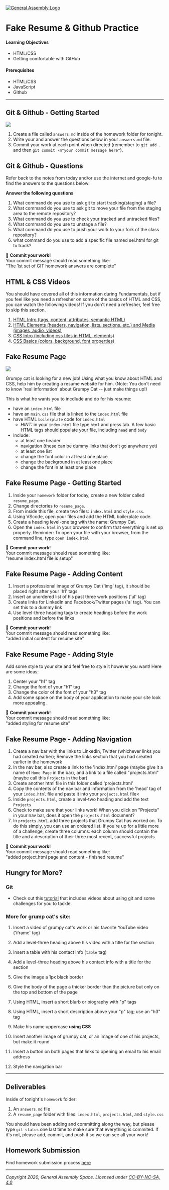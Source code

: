 [![General Assembly Logo](https://camo.githubusercontent.com/1a91b05b8f4d44b5bbfb83abac2b0996d8e26c92/687474703a2f2f692e696d6775722e636f6d2f6b6538555354712e706e67)](https://generalassemb.ly/education/web-development-immersive)

# Fake Resume & Github Practice

#### Learning Objectives

- HTML/CSS
- Getting comfortable with GitHub

#### Prerequisites

- HTML/CSS
- JavaScript
- Github

---

## Git & Github - Getting Started

![](https://s-media-cache-ak0.pinimg.com/originals/2d/8e/e8/2d8ee815146390d567706f2c7b5c2916.gif)

1. Create a file called `answers.md` inside of the homework folder for tonight.
1. Write your and answer the questions below in your `answers.md` file.
1. Commit your work at each point when directed (remember to `git add .` and then `git commit -m"your commit message here"`).

## Git & Github - Questions

Refer back to the notes from today and/or use the internet and google-fu to find the answers to the questions below:

**Answer the following questions**


1. What command do you use to ask git to start tracking(staging) a file?
1. What command do you use to ask git to move your file from the staging area to the remote repository?
1. What command do you use to check your tracked and untracked files?
1. What command do you use to unstage a file?
1. What command do you use to push your work to your fork of the class repository?
1. what command do you use to add a specific file named sei.html for git to track? 

:red_circle: **Commit your work!** <br>
Your commit message should read something like: <br>
"The 1st set of GIT homework answers are complete"

## HTML & CSS Videos

You should have covered all of this information during Fundamentals, but if you feel like you need a refresher on some of the basics of HTML and CSS, you can watch the following videos! If you don't need a refresher, feel free to skip this section.

1. [HTML Intro (tags, content, attributes, semantic HTML)](https://www.youtube.com/watch?v=DxhXFpsN5I4&index=1&list=PLdnONIhPScST0Vy4LrIZiYKpFNoxgyH7J)
1. [HTML Elements (headers, navigation, lists, sections, etc.) and Media (images, audio, videos)](https://www.youtube.com/watch?v=KhbnrDhWDdE&index=2&list=PLdnONIhPScST0Vy4LrIZiYKpFNoxgyH7J)
1. [CSS Intro (including css files in HTML, elements)](https://www.youtube.com/watch?v=xWiT2TWCFjc&index=3&list=PLdnONIhPScST0Vy4LrIZiYKpFNoxgyH7J)
1. [CSS Basics (colors, background, font properties)](https://www.youtube.com/watch?v=UMMHsQPmfug&index=4&list=PLdnONIhPScST0Vy4LrIZiYKpFNoxgyH7J)

## Fake Resume Page

![](https://imgur.com/gpMfn6n.png)

Grumpy cat is looking for a new job! Using what you know about HTML and CSS, help him by creating a resume website for him. (Note: You don't need to know 'real information' about Grumpy Cat -- just make things up!)

This is what he wants you to incdlude and do for his resume:

- have an `index.html` file
- have an `main.css` file that is linked to the `index.html` file
- have HTML `boilerplate` code for `index.html`
  - _HINT:_ in your `index.html` file type `html` and press tab. A few basic HTML tags should populate your file, including `head` and `body`
- Include:
  - at least one header
  - navigation (these can be dummy links that don't go anywhere yet)
  - at least one list
  - change the font color in at least one place
  - change the background in at least one place
  - change the font in at least one place

## Fake Resume Page - Getting Started

1. Inside your `homework` folder for today, create a new folder called `resume_page`.
1. Change directories to `resume_page`.
1. From inside this file, create two files: `index.html` and `style.css`.
1. Using VScode, open your files and add the HTML boilerplate code.
1. Create a heading level-one tag with the name: Grumpy Cat.
1. Open the `index.html` in your browser to confirm that everything is set up properly.
Reminder: To open your file with your browser, from the command line, type `open index.html`

:red_circle: **Commit your work!** <br>
Your commit message should read something like: <br>
"resume index.html file is setup"

## Fake Resume Page - Adding Content

1. Insert a professional image of Grumpy Cat ('img' tag), it should be placed right after your 'h1' tags
1. Insert an unordered list of his past three work positions ('ul' tag)
1. Create links for LinkedIn and Facebook/Twitter pages ('a' tag). You can set this to a dummy link
1. Use level-three heading tags to create headings before the work positions and before the links

:red_circle: **Commit your work!** <br>
Your commit message should read something like: <br>
"added initial content for resume site"

## Fake Resume Page - Adding Style

Add some style to your site and feel free to style it however you want! Here are some ideas:

1. Center your "h1" tag
1. Change the font of your "h1" tag
1. Change the color of the font of your "h3" tag
1. Add some space on the body of your application to make your site look more appealing.

:red_circle: **Commit your work!** <br>
Your commit message should read something like: <br>
"added styling for resume site"

## Fake Resume Page - Adding Navigation

1. Create a nav bar with the links to LinkedIn, Twitter (whichever links you had created earlier); Remove the links section that you had created earlier in the homework
1. In the nav bar, also create a link to the 'index.html' page (maybe give it a name of `Home Page` in the bar), and a link to a file called "projects.html" (maybe call this `Projects` in the bar)
1. Create another html file in this folder called 'projects.html'
1. Copy the contents of the nav bar and information from the 'head' tag of your `index.html` file and paste it into your `projects.html` file<
1. Inside `projects.html`, create a level-two heading and add the text `Projects`
1. Check to make sure that your links work! When you click on "Projects" in your nav bar, does it open the `projects.html` document?
1. In `projects.html`, add three projects that Grumpy Cat has worked on. To do this simply, you can use an ordered list. If you're up for a little more of a challenge, create three columns: each column should contain the title and a description of their three most recent, successful projects

:red_circle: **Commit your work!** <br>
Your commit message should read something like: <br>
"added project.html page and content - finished resume"


## Hungry for More?

### Git
- Check out this [tutorial](http://gitreal.codeschool.com/?utm_source=github&utm_medium=codeschool_option&utm_campaign=trygit) that includes videos about using git and some challenges for you to tackle.

### More for grump cat's site:
1. Insert a video of grumpy cat's work or his favorite YouTube video ('iframe' tag)
1. Add a level-three heading above his video with a title for the section
1. Insert a table with his contact info (`table` tag)
1. Add a level-three heading above his contact info with a title for the section

1. Give the image a 1px black border<br>
1. Give the body of the page a thicker border than the picture but only on the top and bottom of the page
1. Using HTML, insert a short blurb or biography with "p" tags
1. Using HTML, insert a short description above your "p" tag; use an "h3" tag
1. Make his name uppercase <strong>using CSS</strong>

1. Insert another image of grumpy cat, or an image of one of his projects, but make it round
1. Insert a button on both pages that links to opening an email to his email address
1. Style the navigation bar


---

## Deliverables

Inside of tonight's `homework` folder:

1. An `answers.md` file
1. A `resume_page` folder with files: `index.html`, `projects.html`, and `style.css`

You should have been adding and committing along the way, but please type `git status` one last time to make sure that everything is commited. If it's not, please add, commit, and push it so we can see all your work!

## Homework Submission
Find homework submission process [here](https://git.generalassemb.ly/seir-alahsa/w01d01/blob/master/notes/note_w01d01.03_hw_submission/note_w01d01-homework-submission.md)



---

*Copyright 2020, General Assembly Space. Licensed under [CC-BY-NC-SA, 4.0](https://creativecommons.org/licenses/by-nc-sa/4.0/)*
